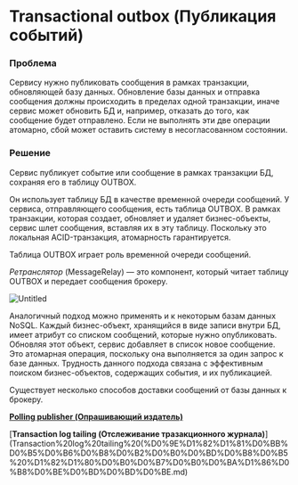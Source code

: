 # Transactional outbox (Публикация событий)

### **Проблема**

Сервису нужно публиковать сообщения в рамках транзакции, обновляющей базу данных. Обновление базы данных и отправка сообщения должны происходить в пределах одной транзакции, иначе сервис может обновить БД и, например, отказать до того, как сообщение будет отправлено. Если не выполнять эти две операции атомарно, сбой может оставить систему в несогласованном состоянии.

### **Решение**

Сервис публикует событие или сообщение в рамках транзакции БД, сохраняя его в таблицу OUTBOX.

Он использует таблицу БД в качестве временной очереди сообщений. У сервиса, отправляющего сообщения, есть таблица OUTBOX. В рамках транзакции, которая создает, обновляет и удаляет бизнес-объекты, сервис шлет со­общения, вставляя их в эту таблицу. Поскольку это локальная ACID-транзакция, атомарность гарантируется.

Таблица OUTBOX играет роль временной очереди сообщений. 

*Ретранслятор* (MessageRelay) — это компонент, который читает таблицу OUTBOX и передает со­общения брокеру.

![Untitled](Transactional%20outbox%20(%D0%9F%D1%83%D0%B1%D0%BB%D0%B8%D0%BA%D0%B0%D1%86%D0%B8%D1%8F%20%D1%81%D0%BE%D0%B1%D1%8B%D1%82%D0%B8%D0%B8%CC%86)/Untitled.png)

Аналогичный подход можно применять и к некоторым базам данных NoSQL. Каждый бизнес-объект, хранящийся в виде записи внутри БД, имеет атрибут со списком сообщений, которые нужно опубликовать. Обновляя этот объект, сервис добавляет в список новое сообщение. Это атомарная операция, поскольку она вы­полняется за один запрос к базе данных. Трудность данного подхода связана с эффек­тивным поиском бизнес-объектов, содержащих события, и их публикацией.

Существует несколько способов доставки сообщений от базы данных к брокеру.

[**Polling publisher (Опрашивающий издатель)**](Polling%20publisher%20(%D0%9E%D0%BF%D1%80%D0%B0%D1%88%D0%B8%D0%B2%D0%B0%D1%8E%D1%89%D0%B8%D0%B8%CC%86%20%D0%B8%D0%B7%D0%B4%D0%B0%D1%82%D0%B5%D0%BB%D1%8C).md)

[**Transaction log tailing (Отслеживание тразакционного журнала)**](Transaction%20log%20tailing%20(%D0%9E%D1%82%D1%81%D0%BB%D0%B5%D0%B6%D0%B8%D0%B2%D0%B0%D0%BD%D0%B8%D0%B5%20%D1%82%D1%80%D0%B0%D0%B7%D0%B0%D0%BA%D1%86%D0%B8%D0%BE%D0%BD%D0%BD%D0%BE.md)